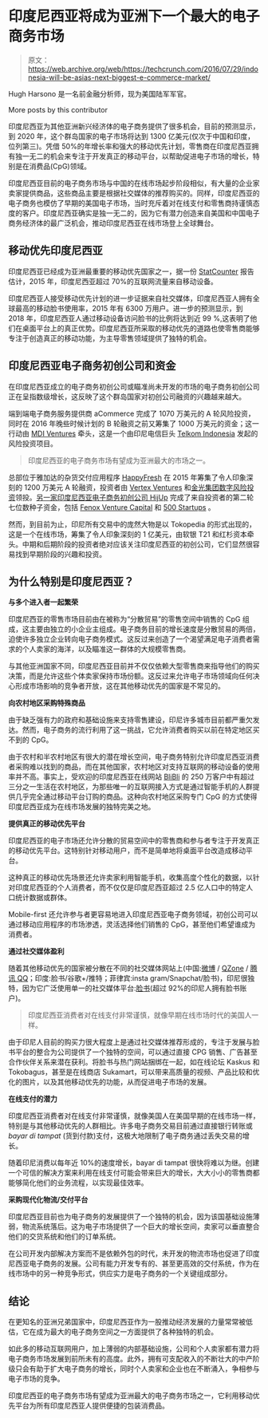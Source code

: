 # 印度尼西亚将成为亚洲下一个最大的电子商务市场

> 原文：<https://web.archive.org/web/https://techcrunch.com/2016/07/29/indonesia-will-be-asias-next-biggest-e-commerce-market/>

Hugh Harsono 是一名前金融分析师，现为美国陆军军官。

More posts by this contributor

印度尼西亚为其他亚洲新兴经济体的电子商务提供了很多机会，目前的预测显示，到 2020 年，这个群岛国家的电子市场将达到 1300 亿美元(仅次于中国和印度，位列第三)。凭借 50%的年增长率和强大的移动优先计划，零售商在印度尼西亚拥有独一无二的机会来专注于开发真正的移动平台，以帮助促进电子市场的增长，特别是在消费品(CpG)领域。

印度尼西亚目前的电子商务市场与中国的在线市场起步阶段相似，有大量的企业家卖家提供商品，这些商品主要是根据社交媒体的推荐购买的。同样，印度尼西亚的电子商务也模仿了早期的美国电子市场，当时充斥着对在线支付和零售商持谨慎态度的客户。印度尼西亚确实是独一无二的，因为它有潜力创造来自美国和中国电子商务经济体的最广泛机会，推动印度尼西亚在线市场登上全球舞台。

## 移动优先印度尼西亚

印度尼西亚已经成为亚洲最重要的移动优先国家之一，据一份 [StatCounter](https://web.archive.org/web/20230315095315/http://gs.statcounter.com/#desktop+mobile-comparison-ID-monthly-201409-201508) 报告估计，2015 年，印度尼西亚超过 70%的互联网流量来自移动设备。

印度尼西亚人接受移动优先计划的进一步证据来自社交媒体，印度尼西亚人拥有全球最高的移动脸书使用率，2015 年有 6300 万用户。进一步的预测显示，到 2018 年，印度尼西亚人通过移动设备访问脸书的比例将达到近 99 %,这表明了他们在桌面平台上的真正优势。印度尼西亚所采取的移动优先的道路也使零售商能够专注于创造真正的移动功能，为主导零售领域提供了独特的机会。

## 印度尼西亚电子商务初创公司和资金

在印度尼西亚成立的电子商务初创公司或瞄准尚未开发的市场的电子商务初创公司正在呈指数级增长，这反映了这个群岛国家对初创公司融资的兴趣越来越大。

端到端电子商务服务提供商 aCommerce 完成了 1070 万美元的 A 轮风险投资，同时在 2016 年晚些时候计划的 B 轮融资之前又筹集了 1000 万美元的资金；这一行动由 [MDI Ventures](https://web.archive.org/web/20230315095315/https://www.crunchbase.com/organization/mdi-ventures) 牵头，这是一个由印尼电信巨头 [Telkom Indonesia](https://web.archive.org/web/20230315095315/http://www.telkom.co.id/en/) 发起的风险投资项目。

> 印度尼西亚的电子商务市场有望成为亚洲最大的市场之一。

总部位于雅加达的杂货交付应用程序 [HappyFresh](https://web.archive.org/web/20230315095315/https://www.happyfresh.com/) 在 2015 年筹集了令人印象深刻的 1200 万美元 A 轮融资，投资者由 [Vertex Ventures](https://web.archive.org/web/20230315095315/http://www.vertexventures.com/) 和[金光集团数字风险投资](https://web.archive.org/web/20230315095315/https://www.crunchbase.com/organization/sinar-mas-indonesia)领投。[另一家印度尼西亚电子商务初创公司 HijUp](https://web.archive.org/web/20230315095315/https://www.crunchbase.com/organization/hijup-com) 完成了来自投资者的第二轮七位数种子资金，包括 [Fenox Venture Capital](https://web.archive.org/web/20230315095315/http://www.fenoxvc.com/) 和 [500 Startups](https://web.archive.org/web/20230315095315/http://500.co/) 。

然而，到目前为止，印尼所有交易中的庞然大物是以 Tokopedia 的形式出现的，这是一个在线市场，筹集了令人印象深刻的 1 亿美元，由软银 T21 和红杉资本牵头。中期和后期阶段的投资者绝对应该关注印度尼西亚的初创公司，它们显然很容易找到早期阶段的兴趣和投资。

## 为什么特别是印度尼西亚？

**与多个进入者一起繁荣**

印度尼西亚的零售市场目前由在被称为“分散贸易”的零售空间中销售的 CpG 组成，这主要由独立的小企业主组成。电子商务目前的增长速度是分散贸易的两倍，迫使许多独立企业转向电子商务模式。这反过来创造了一个渴望满足电子消费者需求的个人卖家的海洋，以及瞄准这一群体的大规模零售商。

与其他亚洲国家不同，印度尼西亚目前并不仅仅依赖大型零售商来指导他们的购买决策，而是允许这些个体卖家保持市场份额。这反过来允许电子市场领域向任何决心形成市场影响的竞争者开放，这在其他移动优先的国家是不常见的。

**向农村地区采购特殊商品**

由于缺乏强有力的政府和基础设施来支持零售建设，印尼许多城市目前都严重欠发达。然而，电子商务的流行利用了这一挑战，它允许消费者购买以前在特定地区买不到的 CpG。

由于农村和半农村地区有很大的潜在增长空间，电子商务特别允许印度尼西亚消费者采购难以找到的商品，而在其他国家，农村地区对支持互联网的移动设备的使用率并不高。事实上，受欢迎的印度尼西亚在线网站 [BliBli](https://web.archive.org/web/20230315095315/https://www.blibli.com/) 的 250 万客户中有超过三分之一生活在农村地区，为那些唯一的互联网接入方式是通过智能手机的人群提供几乎完全通过移动平台订购的商品。这种向农村地区采购专门 CpG 的方式使得印度尼西亚成为在线市场发展的独特完美之地。

**提供真正的移动优先平台**

印度尼西亚的电子市场还允许分散的贸易空间中的零售商和参与者专注于开发真正的移动优先平台。这特别针对移动用户，而不是简单地将桌面平台改造成移动平台。

这种真正的移动优先场景还允许卖家利用智能手机，收集高度个性化的数据，以针对印度尼西亚的个人消费者，而不仅仅是印度尼西亚超过 2.5 亿人口中的特定人口统计数据或群体。

Mobile-first 还允许参与者更容易地进入印度尼西亚电子商务领域，初创公司可以通过移动应用程序的市场渗透，灵活选择他们销售的 CpG，甚至他们希望谁成为消费者。

**通过社交媒体盈利**

随着其他移动优先的国家被分散在不同的社交媒体网站上(中国:[微博](https://web.archive.org/web/20230315095315/http://weibo.com/login.php) / [QZone](https://web.archive.org/web/20230315095315/https://www.crunchbase.com/product/qzone#/entity) / [腾讯 QQ](https://web.archive.org/web/20230315095315/http://www.qq.com/)；印度:脸书/谷歌+/推特；菲律宾:insta gram/Snapchat/脸书)，印尼很独特，因为它广泛使用单一的社交媒体平台:[脸书](https://web.archive.org/web/20230315095315/https://www.facebook.com/)(超过 92%的印尼人拥有脸书账户)。

> 印度尼西亚消费者对在线支付非常谨慎，就像早期在线市场时代的美国人一样。

由于印尼人目前的购买力很大程度上是通过社交媒体推荐形成的，专注于发展与脸书平台的整合为公司提供了一个独特的空间，可以通过直接 CPG 销售、广告甚至合作伙伴关系来潜在获利。将脸书与热门网站捆绑在一起，如在线论坛 Kaskus 和 Tokobagus，甚至是在线商店 Sukamart，可以带来高质量的视频、产品比较和优化的图片，以及其他移动优先的功能，从而促进电子市场的发展。

**在线支付的潜力**

印度尼西亚消费者对在线支付非常谨慎，就像美国人在美国早期的在线市场一样，特别是与其他移动优先的人群相比。许多电子商务交易目前通过直接银行转账或 *bayar di tampat* (货到付款)支付，这极大地限制了电子商务通过丢失交易的增长。

随着印尼消费以每年近 10%的速度增长，bayar di tampat 很快将难以为继。创建一个可信的解决方案来利用在线支付可能会带来巨大的增长，大大小小的零售商都能够简化他们的业务流程，以实现最佳效率。

**采购现代化物流/交付平台**

印度尼西亚目前也为电子商务的发展提供了一个独特的机会，因为该国基础设施薄弱，物流系统落后。这为电子市场提供了一个巨大的增长空间，卖家可以垂直整合他们的交货系统和他们的订单系统。

在公司开发内部解决方案而不是依赖外包的时代，未开发的物流市场也促进了印度尼西亚电子商务的发展。公司有能力开发专有的、甚至更高效的交付系统，作为在线市场中的另一种竞争形式，供应实力是电子商务的一个关键组成部分。

## 结论

在更知名的亚洲兄弟国家中，印度尼西亚作为一股推动经济发展的力量常常被低估，它在成为最大的电子商务空间之一方面提供了各种独特的机会。

如此多的移动互联网用户，加上薄弱的内部基础设施，公司和个人卖家都有潜力将电子商务市场发展到前所未有的高度。此外，拥有可支配收入的不断壮大的中产阶级只会有助于扩大电子商务的增长，同时个人卖家和企业也在不断涌入，争相参与电子市场的竞争。

印度尼西亚的电子商务市场有望成为亚洲最大的电子商务市场之一，它利用移动优先平台为所有印度尼西亚人提供便捷的包装消费品。